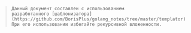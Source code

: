 
>
> ```text
> Данный документ составлен с использованием 
> разработанного [шаблонизатора](https://github.com/BorisPlus/golang_notes/tree/master/templator). 
> При его использовании избегайте рекурсивной вложенности.
> ```
>